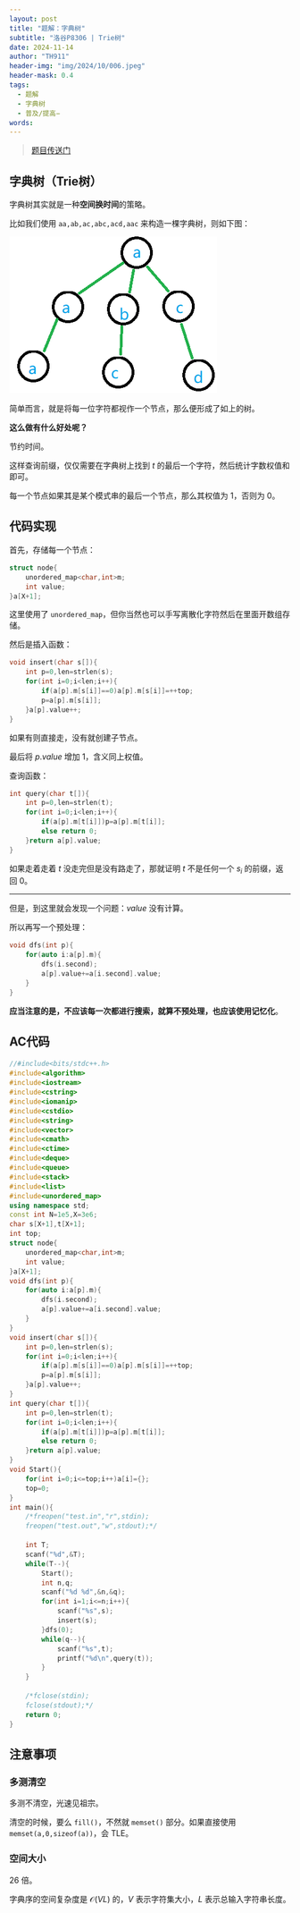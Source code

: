 ```yaml
---
layout: post
title: "题解：字典树"
subtitle: "洛谷P8306 | Trie树"
date: 2024-11-14
author: "TH911"
header-img: "img/2024/10/006.jpeg"
header-mask: 0.4
tags:
  - 题解
  - 字典树
  - 普及/提高−
words:
---
```


> [题目传送门](https://www.luogu.com.cn/problem/P8306)

## 字典树（Trie树）

字典树其实就是一种**空间换时间**的策略。

比如我们使用 $\texttt{aa,ab,ac,abc,acd,aac}$ 来构造一棵字典树，则如下图：

![](/img/2024/11/001.png)

简单而言，就是将每一位字符都视作一个节点，那么便形成了如上的树。

**这么做有什么好处呢？**

节约时间。

这样查询前缀，仅仅需要在字典树上找到 $t$ 的最后一个字符，然后统计字数权值和即可。

每一个节点如果其是某个模式串的最后一个节点，那么其权值为 $1$，否则为 $0$。

## 代码实现

首先，存储每一个节点：

```cpp
struct node{
	unordered_map<char,int>m;
	int value;
}a[X+1];
```

这里使用了 `unordered_map`，但你当然也可以手写离散化字符然后在里面开数组存储。

然后是插入函数：

```cpp
void insert(char s[]){
	int p=0,len=strlen(s);
    for(int i=0;i<len;i++){
        if(a[p].m[s[i]]==0)a[p].m[s[i]]=++top;
        p=a[p].m[s[i]];
    }a[p].value++;
}
```

如果有则直接走，没有就创建子节点。

最后将 $p.value$ 增加 $1$，含义同上权值。

查询函数：

```cpp
int query(char t[]){
	int p=0,len=strlen(t);
	for(int i=0;i<len;i++){
		if(a[p].m[t[i]])p=a[p].m[t[i]];
		else return 0;
	}return a[p].value;
}
```

如果走着走着 $t$ 没走完但是没有路走了，那就证明 $t$ 不是任何一个 $s_i$ 的前缀，返回 $0$。

***

但是，到这里就会发现一个问题：$value$ 没有计算。

所以再写一个预处理：

```cpp
void dfs(int p){
	for(auto i:a[p].m){
		dfs(i.second);
		a[p].value+=a[i.second].value;
	}
}
```

**应当注意的是，不应该每一次都进行搜索，就算不预处理，也应该使用记忆化**。

## AC代码

```cpp
//#include<bits/stdc++.h>
#include<algorithm> 
#include<iostream>
#include<cstring>
#include<iomanip>
#include<cstdio>
#include<string>
#include<vector>
#include<cmath>
#include<ctime>
#include<deque>
#include<queue>
#include<stack>
#include<list>
#include<unordered_map>
using namespace std;
const int N=1e5,X=3e6;
char s[X+1],t[X+1];
int top;
struct node{
	unordered_map<char,int>m;
	int value;
}a[X+1];
void dfs(int p){
	for(auto i:a[p].m){
		dfs(i.second);
		a[p].value+=a[i.second].value;
	}
}
void insert(char s[]){
	int p=0,len=strlen(s);
    for(int i=0;i<len;i++){
        if(a[p].m[s[i]]==0)a[p].m[s[i]]=++top;
        p=a[p].m[s[i]];
    }a[p].value++;
}
int query(char t[]){
	int p=0,len=strlen(t);
	for(int i=0;i<len;i++){
		if(a[p].m[t[i]])p=a[p].m[t[i]];
		else return 0;
	}return a[p].value;
}
void Start(){
	for(int i=0;i<=top;i++)a[i]={};
	top=0;
} 
int main(){
	/*freopen("test.in","r",stdin);
	freopen("test.out","w",stdout);*/
	
	int T;
	scanf("%d",&T);
	while(T--){
		Start();
		int n,q;
		scanf("%d %d",&n,&q);
		for(int i=1;i<=n;i++){
			scanf("%s",s);
			insert(s);
		}dfs(0);
		while(q--){
			scanf("%s",t);
			printf("%d\n",query(t));
		}
	} 
	
	/*fclose(stdin);
	fclose(stdout);*/
	return 0;
}
```

## 注意事项

### 多测清空

多测不清空，光速见祖宗。

清空的时候，要么 `fill()`，不然就 `memset()` 部分。如果直接使用 `memset(a,0,sizeof(a))`，会 $\text{TLE}$。

### 空间大小

$26$ 倍。

字典序的空间复杂度是 $\mathcal O(VL)$ 的，$V$ 表示字符集大小，$L$ 表示总输入字符串长度。